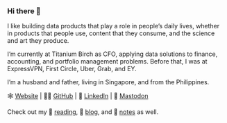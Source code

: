 ### Hi there 👋

I like building data products that play a role in people’s daily lives, whether in products that people use, content that they consume, and the science and art they produce.

I’m currently at Titanium Birch as CFO, applying data solutions to finance, accounting, and portfolio management problems. Before that, I was at ExpressVPN, First Circle, Uber, Grab, and EY.

I’m a husband and father, living in Singapore, and from the Philippines.

🕸 [Website](https://tjpalanca.com) | 🧑‍💻 [GitHub](https://github.com/tjpalanca) | 💼 [LinkedIn](https://linkedin.com/in/tjpalanca) | 🐘 <a rel="me" href="https://mastodon.social/@tjpalanca">Mastodon</a>

Check out my 📗 [reading](https://tjpalanca.com/categories/reading/), 💭 [blog](https://tjpalanca.com/), and 📝 [notes](https://tjpalanca.com/categories/library/) as well.
